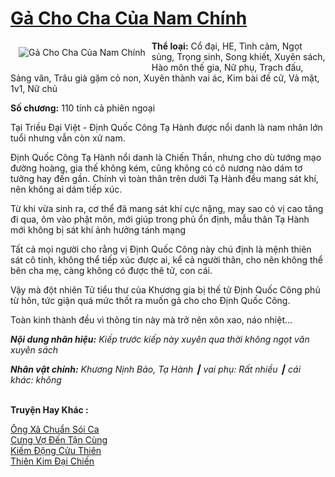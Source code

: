 <a href="https://utruyen.com/ga-cho-cha-cua-nam-chinh/18998/" title="Gả Cho Cha Của Nam Chính"><h1>Gả Cho Cha Của Nam Chính</h1></a><div style="display:table"><img align="right" style="float: left; padding: 10px;" src="https://utruyen.com/images/story/200x260/ga-cho-cha-cua-nam-chinh.jpg" alt="Gả Cho Cha Của Nam Chính"><b>Thể loại:</b> Cổ đại, HE, Tình cảm, Ngọt sủng, Trọng sinh, Song khiết, Xuyên sách, Hào môn thế gia, Nữ phụ, Trạch đấu, Sảng văn, Trâu già gặm cỏ non, Xuyên thành vai ác, Kim bài đề cử, Vả mặt, 1v1, Nữ chủ<p></p><b>Số chương:</b> 110 tính cả phiên ngoại<p></p>​Tại Triều Đại Việt - Định Quốc Công Tạ Hành được nổi danh là nam nhân lớn tuổi nhưng vẫn còn xử nam.<p></p>Định Quốc Công Tạ Hành nổi danh là Chiến Thần, nhưng cho dù tướng mạo đường hoàng, gia thế không kém, cũng không có cô nương nào dám tơ tưởng hay đến gần. Chính vì toàn thân trên dưới Tạ Hành đều mang sát khí, nên không ai dám tiếp xúc.<p></p>Từ khi vừa sinh ra, cơ thể đã mang sát khí cực nặng, may sao có vị cao tăng đi qua, ôm vào phật môn, mới giúp trong phủ ổn định, mẫu thân Tạ Hành mới không bị sát khí ảnh hưởng tánh mạng<p></p>Tất cả mọi người cho rằng vị Định Quốc Công này chú định là mệnh thiên sát cô tinh, không thể tiếp xúc được ai, kể cả người thân, cho nên không thể bên cha mẹ, càng không có được thê tử, con cái.<p></p>Vậy mà đột nhiên Tử tiểu thư của Khương gia bị thế tử Định Quốc Công phủ từ hôn, tức giận quá mức thốt ra muốn gả cho cho Định Quốc Công.<p></p>Toàn kinh thành đều vì thông tin này mà trở nên xôn xao, náo nhiệt...<p></p><b><i>Nội dung nhãn hiệu:</i></b><i> Kiếp trước kiếp này xuyên qua thời không ngọt văn xuyên sách</i><p></p><b><i>Nhân vật chính:</i></b><i> Khương Nịnh Bảo, Tạ Hành ┃ vai phụ: Rất nhiều ┃ cái khác: không</i></div><p><br><b>Truyện Hay Khác :</b></p><a href="https://utruyen.com/ong-xa-chuan-soi-ca/14667/" alt="Ông Xã Chuẩn Sói Ca">Ông Xã Chuẩn Sói Ca</a><br/><a href="https://github.com/quanluxury/ngontinhhot/tree/master/truyenhay/19169/" alt="Cưng Vợ Đến Tận Cùng">Cưng Vợ Đến Tận Cùng</a><br/><a href="https://github.com/quanluxury/truyenhot/tree/master/truyenhay/2105/" alt="Kiếm Động Cửu Thiên">Kiếm Động Cửu Thiên</a><br/><a href="https://github.com/quanluxury/truyenhot/tree/master/truyenhay/7320/" alt="Thiên Kim Đại Chiến">Thiên Kim Đại Chiến</a><br/>
